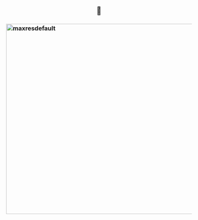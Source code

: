  ## <p align="center">👤</p>

### <img src="https://live.staticflickr.com/65535/51926695765_bbb6be0095_b.jpg" width="1024" height="516" alt="maxresdefault"/>

<p align="center">










